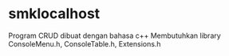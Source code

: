 # smklocalhost
Program CRUD dibuat dengan bahasa c++
Membutuhkan library ConsoleMenu.h, ConsoleTable.h, Extensions.h
